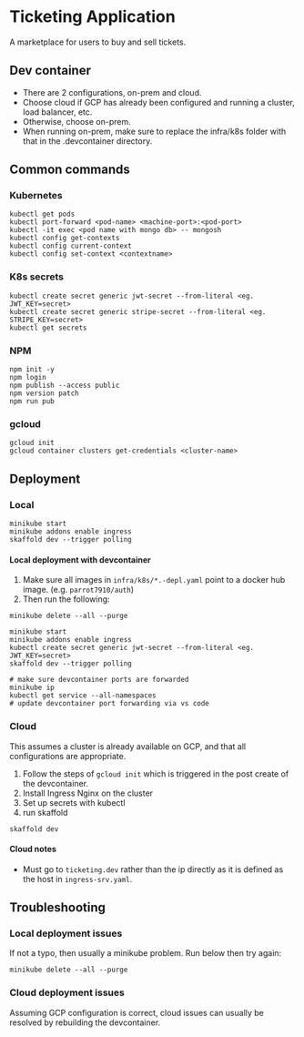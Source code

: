 # Ticketing Application

A marketplace for users to buy and sell tickets.

## Dev container

-   There are 2 configurations, on-prem and cloud.
-   Choose cloud if GCP has already been configured and running a cluster, load balancer, etc.
-   Otherwise, choose on-prem.
-   When running on-prem, make sure to replace the infra/k8s folder with that in the .devcontainer directory.

## Common commands

### Kubernetes

```
kubectl get pods
kubectl port-forward <pod-name> <machine-port>:<pod-port>
kubectl -it exec <pod name with mongo db> -- mongosh
kubectl config get-contexts
kubectl config current-context
kubectl config set-context <contextname>
```

### K8s secrets

```
kubectl create secret generic jwt-secret --from-literal <eg. JWT_KEY=secret>
kubectl create secret generic stripe-secret --from-literal <eg. STRIPE_KEY=secret>
kubectl get secrets
```

### NPM

```
npm init -y
npm login
npm publish --access public
npm version patch
npm run pub
```

### gcloud

```
gcloud init
gcloud container clusters get-credentials <cluster-name>
```

## Deployment

### Local

```
minikube start
minikube addons enable ingress
skaffold dev --trigger polling
```

#### Local deployment with devcontainer

1. Make sure all images in `infra/k8s/*.-depl.yaml` point to a docker hub image. (e.g. `parrot7910/auth`)
2. Then run the following:

```
minikube delete --all --purge

minikube start
minikube addons enable ingress
kubectl create secret generic jwt-secret --from-literal <eg. JWT_KEY=secret>
skaffold dev --trigger polling

# make sure devcontainer ports are forwarded
minikube ip
kubectl get service --all-namespaces
# update devcontainer port forwarding via vs code
```

### Cloud

This assumes a cluster is already available on GCP, and that all configurations are appropriate.

1. Follow the steps of `gcloud init` which is triggered in the post create of the devcontainer.
2. Install Ingress Nginx on the cluster
3. Set up secrets with kubectl
4. run skaffold

```
skaffold dev
```

#### Cloud notes

-   Must go to `ticketing.dev` rather than the ip directly as it is defined as the host in `ingress-srv.yaml`.

## Troubleshooting

### Local deployment issues

If not a typo, then usually a minikube problem. Run below then try again:

```
minikube delete --all --purge
```

### Cloud deployment issues

Assuming GCP configuration is correct, cloud issues can usually be resolved by rebuilding the devcontainer.

